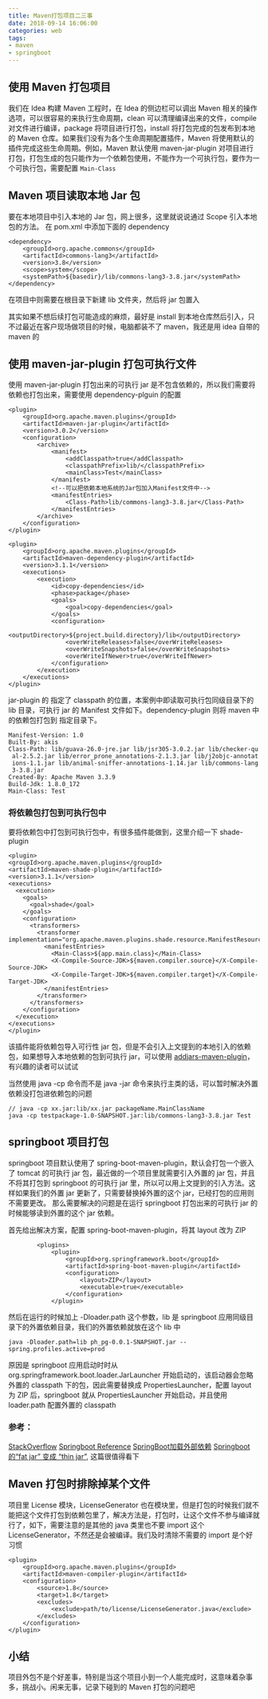 ```yaml
---
title: Maven打包项目二三事
date: 2018-09-14 16:06:00
categories: web
tags:
- maven
- springboot
---
```


## 使用 Maven 打包项目
我们在 Idea 构建 Maven 工程时，在 Idea 的侧边栏可以调出 Maven 相关的操作选项，可以很容易的来执行生命周期，clean 可以清理编译出来的文件，compile 对文件进行编译，package 将项目进行打包，install 将打包完成的包发布到本地的 Maven 仓库。如果我们没有为各个生命周期配置插件，Maven 将使用默认的插件完成这些生命周期。例如，Maven 默认使用 maven-jar-plugin 对项目进行打包，打包生成的包只能作为一个依赖包使用，不能作为一个可执行包，要作为一个可执行包，需要配置 `Main-Class`
<!-- more -->

## Maven 项目读取本地 Jar 包
要在本地项目中引入本地的 Jar 包，网上很多，这里就说说通过 Scope 引入本地包的方法。
在 pom.xml 中添加下面的 dependency
```
<dependency>
    <groupId>org.apache.commons</groupId>
    <artifactId>commons-lang3</artifactId>
    <version>3.8</version>
    <scope>system</scope>
    <systemPath>${basedir}/lib/commons-lang3-3.8.jar</systemPath>
</dependency>
```
在项目中则需要在根目录下新建 lib 文件夹，然后将 jar 包置入

其实如果不想后续打包可能造成的麻烦，最好是 install 到本地仓库然后引入，只不过最近在客户现场做项目的时候，电脑都装不了 maven，我还是用 idea 自带的 maven 的

## 使用 maven-jar-plugin 打包可执行文件
使用 maven-jar-plugin 打包出来的可执行 jar 是不包含依赖的，所以我们需要将依赖也打包出来，需要使用 dependency-plguin 的配置
```
<plugin>
    <groupId>org.apache.maven.plugins</groupId>
    <artifactId>maven-jar-plugin</artifactId>
    <version>3.0.2</version>
    <configuration>
        <archive>
            <manifest>
                <addClasspath>true</addClasspath>
                <classpathPrefix>lib/</classpathPrefix>
                <mainClass>Test</mainClass>
            </manifest>
            <!--可以把依赖本地系统的Jar包加入Manifest文件中-->
            <manifestEntries>
                <Class-Path>lib/commons-lang3-3.8.jar</Class-Path>
            </manifestEntries>
        </archive>
    </configuration>
</plugin>

<plugin>
    <groupId>org.apache.maven.plugins</groupId>
    <artifactId>maven-dependency-plugin</artifactId>
    <version>3.1.1</version>
    <executions>
        <execution>
            <id>copy-dependencies</id>
            <phase>package</phase>
            <goals>
                <goal>copy-dependencies</goal>
            </goals>
            <configuration>
                <outputDirectory>${project.build.directory}/lib</outputDirectory>
                <overWriteReleases>false</overWriteReleases>
                <overWriteSnapshots>false</overWriteSnapshots>
                <overWriteIfNewer>true</overWriteIfNewer>
            </configuration>
        </execution>
    </executions>
</plugin>	
```
jar-plugin 的 <classpathPrefix> 指定了 classpath 的位置，本案例中即读取可执行包同级目录下的 lib 目录，可执行 jar 的 Manifest 文件如下。dependency-plugin 则将 maven 中的依赖包打包到 <outputDirectory> 指定目录下。
```
Manifest-Version: 1.0
Built-By: akis
Class-Path: lib/guava-26.0-jre.jar lib/jsr305-3.0.2.jar lib/checker-qu
 al-2.5.2.jar lib/error_prone_annotations-2.1.3.jar lib/j2objc-annotat
 ions-1.1.jar lib/animal-sniffer-annotations-1.14.jar lib/commons-lang
 3-3.8.jar
Created-By: Apache Maven 3.3.9
Build-Jdk: 1.8.0_172
Main-Class: Test
```

### 将依赖包打包到可执行包中
要将依赖包中打包到可执行包中，有很多插件能做到，这里介绍一下 shade-plugin
```
<plugin>
<groupId>org.apache.maven.plugins</groupId>
<artifactId>maven-shade-plugin</artifactId>
<version>3.1.1</version>
<executions>
  <execution>
    <goals>
      <goal>shade</goal>
    </goals>
    <configuration>
      <transformers>
        <transformer implementation="org.apache.maven.plugins.shade.resource.ManifestResourceTransformer">
          <manifestEntries>
            <Main-Class>${app.main.class}</Main-Class>
            <X-Compile-Source-JDK>${maven.compiler.source}</X-Compile-Source-JDK>
            <X-Compile-Target-JDK>${maven.compiler.target}</X-Compile-Target-JDK>
          </manifestEntries>
        </transformer>
      </transformers>
    </configuration>
  </execution>
</executions>
</plugin>	
```
该插件能将依赖包导入可行性 jar 包，但是不会引入上文提到的本地引入的依赖包，如果想导入本地依赖的包到可执行 jar，可以使用 [addjars-maven-plugin](https://blog.csdn.net/gaopu12345/article/details/78596830)，有兴趣的读者可以试试

当然使用 java -cp 命令而不是 java -jar 命令来执行主类的话，可以暂时解决外置依赖没打包进依赖包的问题
```
// java -cp xx.jar:lib/xx.jar packageName.MainClassName
java -cp testpackage-1.0-SNAPSHOT.jar:lib/commons-lang3-3.8.jar Test
```

## springboot 项目打包
springboot 项目默认使用了 spring-boot-maven-plugin，默认会打包一个嵌入了 tomcat 的可执行 jar 包，最近做的一个项目里就需要引入外置的 jar 包，并且不将其打包到 springboot 的可执行 jar 里，所以可以用上文提到的引入方法。这样如果我们的外置 jar 更新了，只需要替换掉外置的这个 jar，已经打包的应用则不需要更改。
那么需要解决的问题是在运行 springboot 打包出来的可执行 jar 的时候能够读到外置的这个 jar 依赖。

首先给出解决方案，配置 spring-boot-maven-plugin，将其 layout 改为 ZIP
```
        <plugins>
            <plugin>
                <groupId>org.springframework.boot</groupId>
                <artifactId>spring-boot-maven-plugin</artifactId>
                <configuration>
                    <layout>ZIP</layout>
                    <executable>true</executable>
                </configuration>
            </plugin>
```
然后在运行的时候加上 -Dloader.path 这个参数，lib 是 springboot 应用同级目录下的外置依赖目录，我们的外置依赖就放在这个 lib 中
```
java -Dloader.path=lib ph_pg-0.0.1-SNAPSHOT.jar --spring.profiles.active=prod
```
原因是 springboot 应用启动时时从 org.springframework.boot.loader.JarLauncher 开始启动的，该启动器会忽略外置的 classpath 下的包，因此需要替换成 PropertiesLauncher，配置 layout 为 ZIP 后，springboot 就从 PropertiesLauncher 开始启动，并且使用 loader.path 配置外置的 classpath
### 参考：
[StackOverflow](https://stackoverflow.com/questions/40994851/spring-boot-executable-jar-layout-changes-break-classpath)
[Springboot Reference](https://docs.spring.io/spring-boot/docs/current/reference/htmlsingle/#executable-jar-launching)
[SpringBoot加载外部依赖](https://www.jianshu.com/p/a2cf2336a48c)
[Springboot的“fat jar” 变成 “thin jar”](https://blog.csdn.net/timedifier2/article/details/53925825), 这篇很值得看下

## Maven 打包时排除掉某个文件
项目里 License 模块，LicenseGenerator 也在模块里，但是打包的时候我们就不能把这个文件打包到依赖包里了，解决方法是，打包时，让这个文件不参与编译就行了，如下，需要注意的是其他的 java 类里也不要 import 这个 LicenseGenerator，不然还是会被编译。我们及时清除不需要的 import 是个好习惯
```
<plugin>
    <groupId>org.apache.maven.plugins</groupId>
    <artifactId>maven-compiler-plugin</artifactId>
    <configuration>
        <source>1.8</source>
        <target>1.8</target>
        <excludes>
            <exclude>path/to/license/LicenseGenerator.java</exclude>
        </excludes>
    </configuration>
</plugin>
```

## 小结
项目外包不是个好差事，特别是当这个项目小到一个人能完成时，这意味着杂事多，挑战小。闲来无事，记录下碰到的 Maven 打包的问题吧



